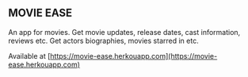 ## MOVIE EASE
An app for movies. Get movie updates, release dates, cast information, reviews etc. Get actors biographies, movies starred in etc.

Available at [https://movie-ease.herkouapp.com](https://movie-ease.herkouapp.com)